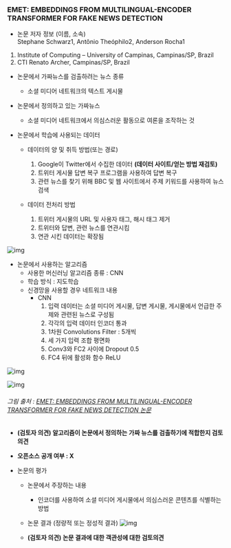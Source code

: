 ### EMET: EMBEDDINGS FROM MULTILINGUAL-ENCODER TRANSFORMER FOR FAKE NEWS DETECTION

* 논문 저자 정보 (이름, 소속)   
Stephane Schwarz1, Antônio Theóphilo2, Anderson Rocha1      
1. Institute of Computing – University of Campinas, Campinas/SP, Brazil      
2. CTI Renato Archer, Campinas/SP, Brazil   

* 논문에서 가짜뉴스를 검출하려는 뉴스 종류
  * 소셜 미디어 네트워크의 텍스트 게시물

* 논문에서 정의하고 있는 가짜뉴스
  * 소셜 미디어 네트워크에서 의심스러운 활동으로 여론을 조작하는 것

* 논문에서 학습에 사용되는 데이터
   - 데이터의 양 및 취득 방법(또는 경로)
      1. Google이 Twitter에서 수집한 데이터 **(데이터 사이트/얻는 방법 재검토)**
      2. 트위터 게시물 답변 복구 프로그램을 사용하여 답변 복구
      3. 관련 뉴스를 찾기 위해 BBC 및 웹 사이트에서 주제 키워드를 사용하여 뉴스 검색

    - 데이터 전처리 방법
      1. 트위터 게시물의 URL 및 사용자 태그, 해시 태그 제거
      2. 트위터와 답변, 관련 뉴스를 연관시킴
      3. 연관 시킨 데이터는 확장됨

![img](https://ieeexplore.ieee.org/mediastore_new/IEEE/content/media/9040208/9052899/9054673/schwa.t2-p5-schwa-large.gif "1")


* 논문에서 사용하는 알고리즘  
  - 사용한 머신러닝 알고리즘 종류 : CNN
  - 학습 방식 : 지도학습
  - 신경망을 사용할 경우 네트워크 내용
    - CNN
      1. 입력 데이터는 소셜 미디어 게시물, 답변 게시물, 게시물에서 언급한 주제와 관련된 뉴스로 구성됨
      2. 각각의 입력 데이터 인코더 통과
      3. 1차원 Convolutions Filter : 5개씩
      4. 세 가지 입력 조합 평면화
      4. Conv3와 FC2 사이에 Dropout 0.5
      5. FC4 뒤에 활성화 함수 ReLU

![img](https://ieeexplore.ieee.org/mediastore_new/IEEE/content/media/9040208/9052899/9054673/schwa1-p5-schwa-large.gif "1")

![img](https://ieeexplore.ieee.org/mediastore_new/IEEE/content/media/9040208/9052899/9054673/schwa.t1-p5-schwa-large.gif "1")

###### 그림 출처 : [EMET: EMBEDDINGS FROM MULTILINGUAL-ENCODER TRANSFORMER FOR FAKE NEWS DETECTION 논문](https://ieeexplore.ieee.org/document/9054673)

  - **(검토자 의견) 알고리즘이 논문에서 정의하는 가짜 뉴스를 검출하기에 적합한지 검토 의견** 

* **오픈소스 공개 여부 : X** 

* 논문의 평가
  - 논문에서 주장하는 내용 
    - 인코더를 사용하여 소셜 미디어 게시물에서 의심스러운 콘텐츠를 식별하는 방법

  - 논문 결과 (정량적 또는 정성적 결과)
![img](https://ieeexplore.ieee.org/mediastore_new/IEEE/content/media/9040208/9052899/9054673/schwa.t3-p5-schwa-large.gif "1")

  - **(검토자 의견) 논문 결과에 대한 객관성에 대한 검토의견** 
